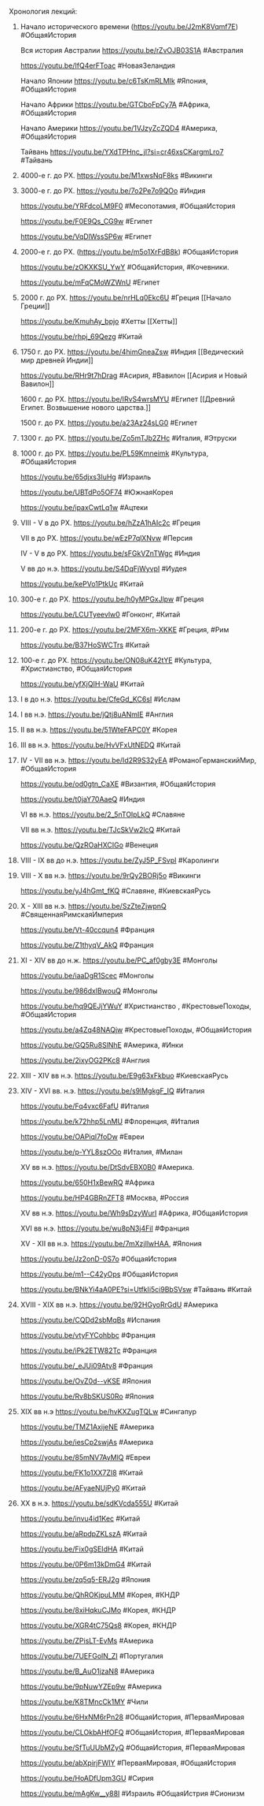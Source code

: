Хронология лекций:
1.  Начало исторического времени (https://youtu.be/J2mK8Vqmf7E) #ОбщаяИстория 

    Вся история Австралии https://youtu.be/rZvOJB03S1A #Австралия

    https://youtu.be/IfQ4erFToac #НоваяЗеландия

    Начало Японии https://youtu.be/c6TsKmRLMIk #Япония, #ОбщаяИстория 

    Начало Африки https://youtu.be/GTCboFpCy7A #Африка, #ОбщаяИстория 

    Начало Америки https://youtu.be/1VJzyZcZQD4 #Америка, #ОбщаяИстория 

    Тайвань https://youtu.be/YXdTPHnc_jI?si=cr46xsCKargmLro7 #Тайвань 


2. 4000-e г. до РХ. https://youtu.be/M1xwsNqF8ks #Викинги


4. 3000-е г. до РХ. https://youtu.be/7o2Pe7o9QOo #Индия

    https://youtu.be/YRFdcoLM9F0 #Месопотамия, #ОбщаяИстория 

    https://youtu.be/F0E9Qs_CG9w #Египет

    https://youtu.be/VqDlWssSP6w #Египет
    

3. 2000-е г. до РХ. (https://youtu.be/m5o1XrFdB8k)  #ОбщаяИстория 

    https://youtu.be/zOKXKSU_YwY #ОбщаяИстория, #Кочевники.
    
    https://youtu.be/mFqCMoWZWnU #Египет


4. 2000 г. до РХ. https://youtu.be/nrHLq0Ekc6U #Греция [[Начало Греции]]

    https://youtu.be/KmuhAy_bpjo #Хетты [[Хетты]]

    https://youtu.be/rhpj_69Qezg #Китай


5. 1750 г. до РХ. https://youtu.be/4himGneaZsw #Индия [[Ведический мир древней Индии]]

    https://youtu.be/RHr9t7hDrag #Асирия, #Вавилон [[Асирия и Новый Вавилон]]

    1600 г. до РХ. https://youtu.be/IRvS4wrsMYU #Египет [[Древний Египет. Возвышение нового царства.]]

    1500 г. до РХ. https://youtu.be/a23Az24sLG0 #Египет 


6. 1300 г. до РХ. https://youtu.be/Zo5mTJb2ZHc #Италия, #Этруски


7. 1000 г. до РХ. https://youtu.be/PL59Kmneimk #Культура, #ОбщаяИстория

    https://youtu.be/65djxs3IuHg #Израиль

    https://youtu.be/UBTdPo5OF74 #ЮжнаяКорея

    https://youtu.be/ipaxCwtLq1w #Ацтеки 

    
8. VIII - V в до РХ. https://youtu.be/hZzA1hAIc2c #Греция  

    VII в до РХ. https://youtu.be/wEzP7qlXNvw #Персия

    IV - V в до РХ. https://youtu.be/sFGkVZnTWgc #Индия

    V вв до н.э. https://youtu.be/S4DqFjWyvpI #Иудея

    https://youtu.be/kePVo1PtkUc #Китай 

    
9. 300-e г. до РХ. https://youtu.be/h0yMPGxJlpw #Греция 

    https://youtu.be/LCUTyeevlw0 #Гонконг, #Китай 

    
10. 200-e г. до РХ. https://youtu.be/2MFX6m-XKKE #Греция, #Рим

    https://youtu.be/B37HoSWCTrs #Китай 


11. 100-е г. до РХ. https://youtu.be/ON08uK42tYE #Культура, #Христианство, #ОбщаяИстория

    https://youtu.be/yfXjQIH-WaU #Китай


12. I в до н.э. https://youtu.be/CfeGd_KC6sI #Ислам 



13. I вв н.э. https://youtu.be/jQtj8uANmIE #Англия



14. II вв н.э. https://youtu.be/51WteFAPC0Y #Корея



15. III вв н.э. https://youtu.be/HvVFxUtNEDQ #Китай 



16. IV - VII вв н.э. https://youtu.be/Id2R9S32yEA #РоманоГерманскийМир, #ОбщаяИстория 

     https://youtu.be/od0gtn_CaXE #Византия, #ОбщаяИстория 

     https://youtu.be/t0jaY70AaeQ #Индия 

     VI вв н.э. https://youtu.be/2_5nTOlpLkQ #Славяне

     VII вв н.э. https://youtu.be/TJcSkVw2lcQ #Китай 

     https://youtu.be/QzROaHXCIGo #Венеция


17. VIII - IX вв до н.э. https://youtu.be/ZyJ5P_FSvpI #Каролинги


18. VIII - X вв н.э. https://youtu.be/9rQy2BORj5o #Викинги 

     https://youtu.be/yJ4hGmt_fKQ #Славяне, #КиевскаяРусь
    
 
19. X - XIII вв н.э. https://youtu.be/SzZteZjwpnQ #СвященнаяРимскаяИмперия

      https://youtu.be/Vt-40ccqun4 #Франция 

      https://youtu.be/Z1thyqV_AkQ #Франция 
    
  
20. XI - XIV вв до н.ж. https://youtu.be/PC_af0gby3E #Монголы

      https://youtu.be/iaaDgR1Scec #Монголы

      https://youtu.be/986dxlBwouQ #Монголы 

      https://youtu.be/hq9QEJjYWuY #Христианство , #КрестовыеПоходы, #ОбщаяИстория

      https://youtu.be/a4Zq48NAQjw #КрестовыеПоходы, #ОбщаяИстория 

      https://youtu.be/GQ5Ru8SlNhE #Америка, #Инки

      https://youtu.be/2ixyOG2PKc8 #Англия 


21. XIII - XIV вв н.э. https://youtu.be/E9g63xFkbuo #КиевскаяРусь 


22. XIV - XVI вв. н.э. https://youtu.be/s9lMgkgF_IQ #Италия

      https://youtu.be/Fq4vxc6FafU #Италия 

      https://youtu.be/k72hhp5LnMU #Флоренция, #Италия

      https://youtu.be/OAPiql7foDw #Евреи

      https://youtu.be/p-YYL8szOOo #Италия, #Милан

      XV вв н.э. https://youtu.be/DtSdvEBX0B0 #Америка.

      https://youtu.be/650H1xBewRQ #Африка

      https://youtu.be/HP4GBRnZFT8 #Москва, #Россия

      XV вв н.э. https://youtu.be/Wh9sDzyWurI #Африка, #ОбщаяИстория 

      XVI вв н.э. https://youtu.be/wu8pN3j4FiI #Франция 

      XV - XII вв н.э. https://youtu.be/7mXzjIlwHAA, #Япония 

      https://youtu.be/Jz2onD-0S7o #ОбщаяИстория 

      https://youtu.be/m1--C42yOps #ОбщаяИстория 

      https://youtu.be/BNkYi4aA0PE?si=UtfkIi5ci9BbSVsw #Тайвань #Китай 


23. XVIII - XIX вв н.э. https://youtu.be/92HGyoRrGdU #Америка 

     https://youtu.be/CQDd2sbMqBs #Испания

     https://youtu.be/vtyFYCohbbc #Франция

     https://youtu.be/iPk2ETW82Tc #Франция 

     https://youtu.be/_eJUi09Atv8 #Франция 

     https://youtu.be/OvZ0d--vKSE #Япония 

     https://youtu.be/Rv8bSKUS0Ro #Япония 


24. XIX вв н.э https://youtu.be/hvKXZugTQLw #Сингапур

     https://youtu.be/TMZ1AxijeNE #Америка 
     
     https://youtu.be/iesCp2swjAs #Америка

     https://youtu.be/85mNV7AyMlQ #Евреи 

     https://youtu.be/FK1o1XX7ZI8 #Китай 

     https://youtu.be/AFyaeNUjPy0 #Китай 

     
25. XX в н.э. https://youtu.be/sdKVcda555U #Китай 

      https://youtu.be/invu4id1Kec #Китай 

      https://youtu.be/aRpdpZKLszA #Китай 

      https://youtu.be/Fix0gSEIdHA #Китай

      https://youtu.be/0P6m13kDmG4 #Китай

      https://youtu.be/zq5q5-ERJ2g #Япония 

      https://youtu.be/QhROKjpuLMM #Корея, #КНДР

      https://youtu.be/8xiHqkuCJMo #Корея, #КНДР 

      https://youtu.be/XGR4tC75Qs8 #Корея, #КНДР 

      https://youtu.be/ZPisLT-EvMs #Америка 
     
      https://youtu.be/7UEFGolN_ZI #Португалия

      https://youtu.be/B_AuO1jzaN8 #Америка 

      https://youtu.be/9pNuwYZEp9w #Америка 

      https://youtu.be/K8TMncCk1MY #Чили

      https://youtu.be/6HxNM6rPn28 #ОбщаяИстория, #ПерваяМировая

      https://youtu.be/CLOkbAHfOFQ #ОбщаяИстория, #ПерваяМировая 

      https://youtu.be/SfTuUUbMZyQ #ОбщаяИстория, #ПерваяМировая 

      https://youtu.be/abXpirjFWIY #ПерваяМировая, #ОбщаяИстория 
  
      https://youtu.be/HoADfUpm3GU #Сирия

      https://youtu.be/mAgKw__y88I #Израиль #ОбщаяИстрия #Сионизм
